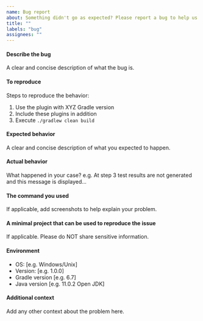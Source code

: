 ```yaml
---
name: Bug report
about: Something didn't go as expected? Please report a bug to help us improve!
title: ""
labels: "bug"
assignees: ""
---
```


#### Describe the bug

A clear and concise description of what the bug is.

#### To reproduce

Steps to reproduce the behavior:

1. Use the plugin with XYZ Gradle version
2. Include these plugins in addition
3. Execute `./gradlew clean build`

#### Expected behavior

A clear and concise description of what you expected to happen.

#### Actual behavior

What happened in your case?
e.g. At step 3 test results are not generated and this message is displayed...

#### The command you used

If applicable, add screenshots to help explain your problem.

#### A minimal project that can be used to reproduce the issue

If applicable. Please do NOT share sensitive information.

#### Environment

- OS: [e.g. Windows/Unix]
- Version: [e.g. 1.0.0]
- Gradle version [e.g. 6.7]
- Java version [e.g. 11.0.2 Open JDK]

#### Additional context

Add any other context about the problem here.
